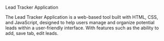 Lead Tracker Application

The Lead Tracker Application is a web-based tool built with HTML, CSS, and JavaScript, designed to help users manage and organize potential leads within a user-friendly interface. With features such as the ability to add, save tab, edit leads.